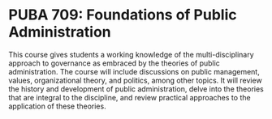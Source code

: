 # PUBA 709: Foundations of Public Administration

This course gives students a working knowledge of the multi-disciplinary approach to governance as embraced by the theories of public administration. The course will include discussions on public management, values, organizational theory, and politics, among other topics. It will review the history and development of public administration, delve into the theories that are integral to the discipline, and review practical approaches to the application of these theories.